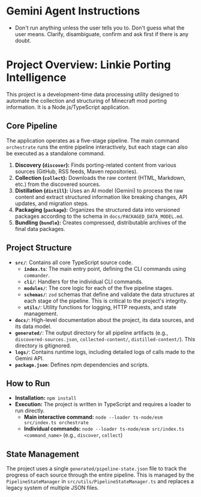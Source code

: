 # Gemini Agent Instructions

- Don't run anything unless the user tells you to. Don't guess what the user means. Clarify, disambiguate, confirm and ask first if there is any doubt.

# Project Overview: Linkie Porting Intelligence

This project is a development-time data processing utility designed to automate the collection and structuring of Minecraft mod porting information. It is a Node.js/TypeScript application.

## Core Pipeline

The application operates as a five-stage pipeline. The main command `orchestrate` runs the entire pipeline interactively, but each stage can also be executed as a standalone command.

1.  **Discovery (`discover`):** Finds porting-related content from various sources (GitHub, RSS feeds, Maven repositories).
2.  **Collection (`collect`):** Downloads the raw content (HTML, Markdown, etc.) from the discovered sources.
3.  **Distillation (`distill`):** Uses an AI model (Gemini) to process the raw content and extract structured information like breaking changes, API updates, and migration steps.
4.  **Packaging (`package`):** Organizes the structured data into versioned packages according to the schema in `docs/PACKAGED_DATA_MODEL.md`.
5.  **Bundling (`bundle`):** Creates compressed, distributable archives of the final data packages.

## Project Structure

-   **`src/`**: Contains all core TypeScript source code.
    -   **`index.ts`**: The main entry point, defining the CLI commands using `commander`.
    -   **`cli/`**: Handlers for the individual CLI commands.
    -   **`modules/`**: The core logic for each of the five pipeline stages.
    -   **`schemas/`**: `zod` schemas that define and validate the data structures at each stage of the pipeline. This is critical to the project's integrity.
    -   **`utils/`**: Utility functions for logging, HTTP requests, and state management.
-   **`docs/`**: High-level documentation about the project, its data sources, and its data model.
-   **`generated/`**: The output directory for all pipeline artifacts (e.g., `discovered-sources.json`, `collected-content/`, `distilled-content/`). This directory is gitignored.
-   **`logs/`**: Contains runtime logs, including detailed logs of calls made to the Gemini API.
-   **`package.json`**: Defines npm dependencies and scripts.

## How to Run

-   **Installation:** `npm install`
-   **Execution:** The project is written in TypeScript and requires a loader to run directly.
    -   **Main interactive command:** `node --loader ts-node/esm src/index.ts orchestrate`
    -   **Individual commands:** `node --loader ts-node/esm src/index.ts <command_name>` (e.g., `discover`, `collect`)

## State Management

The project uses a single `generated/pipeline-state.json` file to track the progress of each source through the entire pipeline. This is managed by the `PipelineStateManager` in `src/utils/PipelineStateManager.ts` and replaces a legacy system of multiple JSON files.

